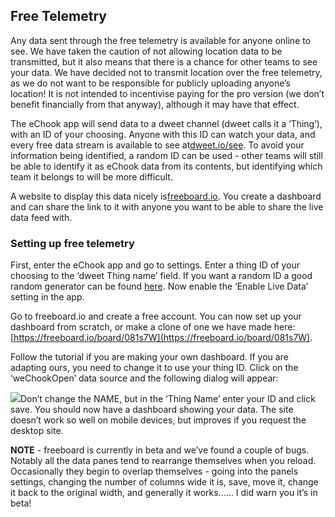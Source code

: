 ## Free Telemetry

Any data sent through the free telemetry is available for anyone online to see. We have taken the caution of not allowing location data to be transmitted, but it also means that there is a chance for other teams to see your data. We have decided not to transmit location over the free telemetry, as we do not want to be responsible for publicly uploading anyone’s location! It is not intended to incentivise paying for the pro version \(we don’t benefit financially from that anyway\), although it may have that effect.

The eChook app will send data to a dweet channel \(dweet calls it a ‘Thing’\), with an ID of your choosing. Anyone with this ID can watch your data, and every free data stream is available to see at[dweet.io/see](https://dweet.io/see). To avoid your information being identified, a random ID can be used - other teams will still be able to identify it as eChook data from its contents, but identifying which team it belongs to will be more difficult.

A website to display this data nicely is[freeboard.io](https://freeboard.io/). You create a dashboard and can share the link to it with anyone you want to be able to share the live data feed with.

### Setting up free telemetry

First, enter the eChook app and go to settings. Enter a thing ID of your choosing to the ‘dweet Thing name’ field. If you want a random ID a good random generator can be found [here](https://www.random.org/strings/). Now enable the ‘Enable Live Data’ setting in the app.

Go to freeboard.io and create a free account. You can now set up your dashboard from scratch, or make a clone of one we have made here: [https://freeboard.io/board/081s7W](https://freeboard.io/board/081s7W).

Follow the tutorial if you are making your own dashboard. If you are adapting ours, you need to change it to use your thing ID. Click on the ‘weChookOpen’ data source and the following dialog will appear:

![](https://lh3.googleusercontent.com/EHyI8IS3EX1lahkq455-Yx3ijHdPhgQd-oeA-qE6v62Ep3vSjNTr5v_fReoWOKDl3l9Axrukv2SCn3QOWhIuY7NobqwGac1Dme7psec-B9gLbYoby0bKnP-rF5iZtvm-66u9-5VD)Don’t change the NAME, but in the ‘Thing Name’ enter your ID and click save. You should now have a dashboard showing your data. The site doesn’t work so well on mobile devices, but improves if you request the desktop site.

**NOTE** - freeboard is currently in beta and we’ve found a couple of bugs. Notably all the data panes tend to rearrange themselves when you reload. Occasionally they begin to overlap themselves - going into the panels settings, changing the number of columns wide it is, save, move it, change it back to the original width, and generally it works...... I did warn you it’s in beta!

  


